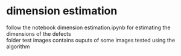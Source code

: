 # dimension estimation
follow the notebook dimension estimation.ipynb for estimating the dimensions of the defects \
folder test images contains ouputs of some images tested using the algorithm